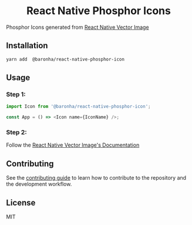 <p align="center">
  <h1 align="center">React Native Phosphor Icons</h1>
</p>

Phosphor Icons generated from [React Native Vector Image](https://github.com/oblador/react-native-vector-image)

## Installation

```sh
yarn add  @baronha/react-native-phosphor-icon
```

## Usage

### Step 1:

```js
import Icon from '@baronha/react-native-phosphor-icon';

const App = () => <Icon name={IconName} />;
```

### Step 2:

Follow the [React Native Vector Image's Documentation](https://github.com/oblador/react-native-vector-image)

## Contributing

See the [contributing guide](CONTRIBUTING.md) to learn how to contribute to the repository and the development workflow.

## License

MIT
